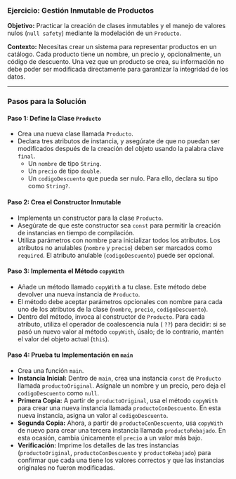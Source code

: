 ### Ejercicio: Gestión Inmutable de Productos

**Objetivo:**
Practicar la creación de clases inmutables y el manejo de valores nulos (`null safety`) mediante la modelación de un
`Producto`.

**Contexto:**
Necesitas crear un sistema para representar productos en un catálogo. Cada producto tiene un nombre, un precio y,
opcionalmente, un código de descuento. Una vez que un producto se crea, su información no debe poder ser modificada
directamente para garantizar la integridad de los datos.

---

### Pasos para la Solución

#### Paso 1: Define la Clase `Producto`

* Crea una nueva clase llamada `Producto`.
* Declara tres atributos de instancia, y asegúrate de que no puedan ser modificados después de la creación del objeto
  usando la palabra clave `final`.
    * Un `nombre` de tipo `String`.
    * Un `precio` de tipo `double`.
    * Un `codigoDescuento` que pueda ser nulo. Para ello, declara su tipo como `String?`.

#### Paso 2: Crea el Constructor Inmutable

* Implementa un constructor para la clase `Producto`.
* Asegúrate de que este constructor sea `const` para permitir la creación de instancias en tiempo de compilación.
* Utiliza parámetros con nombre para inicializar todos los atributos. Los atributos no anulables (`nombre` y `precio`)
  deben ser marcados como `required`. El atributo anulable (`codigoDescuento`) puede ser opcional.

#### Paso 3: Implementa el Método `copyWith`

* Añade un método llamado `copyWith` a tu clase. Este método debe devolver una nueva instancia de `Producto`.
* El método debe aceptar parámetros opcionales con nombre para cada uno de los atributos de la clase (`nombre`,
  `precio`, `codigoDescuento`).
* Dentro del método, invoca al constructor de `Producto`. Para cada atributo, utiliza el operador de coalescencia nula (
  `??`) para decidir: si se pasó un nuevo valor al método `copyWith`, úsalo; de lo contrario, mantén el valor del objeto
  actual (`this`).

#### Paso 4: Prueba tu Implementación en `main`

* Crea una función `main`.
* **Instancia Inicial:** Dentro de `main`, crea una instancia `const` de `Producto` llamada `productoOriginal`. Asígnale
  un nombre y un precio, pero deja el `codigoDescuento` como `null`.
* **Primera Copia:** A partir de `productoOriginal`, usa el método `copyWith` para crear una nueva instancia llamada
  `productoConDescuento`. En esta nueva instancia, asigna un valor al `codigoDescuento`.
* **Segunda Copia:** Ahora, a partir de `productoConDescuento`, usa `copyWith` de nuevo para crear una tercera instancia
  llamada `productoRebajado`. En esta ocasión, cambia únicamente el `precio` a un valor más bajo.
* **Verificación:** Imprime los detalles de las tres instancias (`productoOriginal`, `productoConDescuento` y
  `productoRebajado`) para confirmar que cada una tiene los valores correctos y que las instancias originales no fueron
  modificadas.